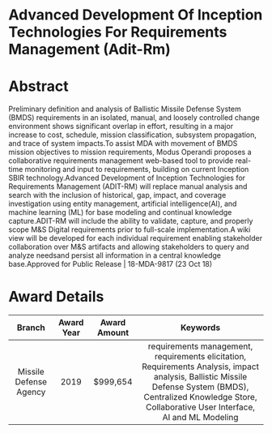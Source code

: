
Advanced Development Of Inception Technologies For Requirements Management (Adit-Rm)
====================================================================================

# Abstract


Preliminary definition and analysis of Ballistic Missile Defense System (BMDS) requirements in an isolated, manual, and loosely controlled change environment shows significant overlap in effort, resulting in a major increase to cost, schedule, mission classification, subsystem propagation, and trace of system impacts.To assist MDA with movement of BMDS mission objectives to mission requirements, Modus Operandi proposes a collaborative requirements management web-based tool to provide real-time monitoring and input to requirements, building on current Inception SBIR technology.Advanced Development of Inception Technologies for Requirements Management (ADIT-RM) will replace manual analysis and search with the inclusion of historical, gap, impact, and coverage investigation using entity management, artificial intelligence(AI), and machine learning (ML) for base modeling and continual knowledge capture.ADIT-RM will include the ability to validate, capture, and properly scope M&amp;S Digital requirements prior to full-scale implementation.A wiki view will be developed for each individual requirement enabling stakeholder collaboration over M&amp;S artifacts and allowing stakeholders to query and analyze needsand persist all information in a central knowledge base.Approved for Public Release | 18-MDA-9817 (23 Oct 18)  

# Award Details

|Branch|Award Year|Award Amount|Keywords|
| :---: | :---: | :---: | :---: |
|Missile Defense Agency|2019|$999,654|requirements management, requirements elicitation, Requirements Analysis, impact analysis, Ballistic Missile Defense System (BMDS), Centralized Knowledge Store, Collaborative User Interface, AI and ML Modeling|

